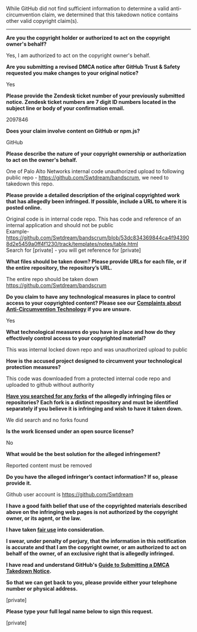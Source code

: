 While GitHub did not find sufficient information to determine a valid anti-circumvention claim, we determined that this takedown notice contains other valid copyright claim(s).

---

**Are you the copyright holder or authorized to act on the copyright owner's behalf?**

Yes, I am authorized to act on the copyright owner's behalf.

**Are you submitting a revised DMCA notice after GitHub Trust & Safety requested you make changes to your original notice?**

Yes

**Please provide the Zendesk ticket number of your previously submitted notice. Zendesk ticket numbers are 7 digit ID numbers located in the subject line or body of your confirmation email.**

2097846

**Does your claim involve content on GitHub or npm.js?**

GitHub

**Please describe the nature of your copyright ownership or authorization to act on the owner's behalf.**

One of Palo Alto Networks internal code unauthorized upload to following public repo - https://github.com/Swtdream/bandscrum, we need to takedown this repo.

**Please provide a detailed description of the original copyrighted work that has allegedly been infringed. If possible, include a URL to where it is posted online.**

Original code is in internal code repo.
This has code and reference of an internal application and should not be public  
Example-https://github.com/Swtdream/bandscrum/blob/53dc834369844ca4f943908d2e5459a0ff4f1230/track/templates/notes/table.html  
Search for [private] - you will get reference for [private]

**What files should be taken down? Please provide URLs for each file, or if the entire repository, the repository’s URL.**

The entire repo should be taken down https://github.com/Swtdream/bandscrum

**Do you claim to have any technological measures in place to control access to your copyrighted content? Please see our <a href="https://docs.github.com/articles/guide-to-submitting-a-dmca-takedown-notice#complaints-about-anti-circumvention-technology">Complaints about Anti-Circumvention Technology</a> if you are unsure.**

Yes

**What technological measures do you have in place and how do they effectively control access to your copyrighted material?**

This was internal locked down repo and was unauthorized upload to public

**How is the accused project designed to circumvent your technological protection measures?**

This code was downloaded from a protected internal code repo and uploaded to github without authority

**<a href="https://docs.github.com/articles/dmca-takedown-policy#b-what-about-forks-or-whats-a-fork">Have you searched for any forks</a> of the allegedly infringing files or repositories? Each fork is a distinct repository and must be identified separately if you believe it is infringing and wish to have it taken down.**

We did search and no forks found

**Is the work licensed under an open source license?**

No

**What would be the best solution for the alleged infringement?**

Reported content must be removed

**Do you have the alleged infringer’s contact information? If so, please provide it.**

Github user account is https://github.com/Swtdream

**I have a good faith belief that use of the copyrighted materials described above on the infringing web pages is not authorized by the copyright owner, or its agent, or the law.**

**I have taken <a href="https://www.lumendatabase.org/topics/22">fair use</a> into consideration.**

**I swear, under penalty of perjury, that the information in this notification is accurate and that I am the copyright owner, or am authorized to act on behalf of the owner, of an exclusive right that is allegedly infringed.**

**I have read and understand GitHub's <a href="https://docs.github.com/articles/guide-to-submitting-a-dmca-takedown-notice/">Guide to Submitting a DMCA Takedown Notice</a>.**

**So that we can get back to you, please provide either your telephone number or physical address.**

[private]

**Please type your full legal name below to sign this request.**

[private]
